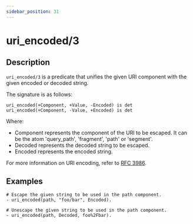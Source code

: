 ```yaml
---
sidebar_position: 31
---
```

[//]: # (This file is auto-generated. Please do not modify it yourself.)

# uri_encoded/3

## Description

`uri_encoded/3` is a predicate that unifies the given URI component with the given encoded or decoded string.

The signature is as follows:

```text
uri_encoded(+Component, +Value, -Encoded) is det
uri_encoded(+Component, -Value, +Encoded) is det
```

Where:

- Component represents the component of the URI to be escaped. It can be the atom 'query\_path', 'fragment', 'path' or 'segment'.
- Decoded represents the decoded string to be escaped.
- Encoded represents the encoded string.

For more information on URI encoding, refer to [RFC 3986](<https://datatracker.ietf.org/doc/html/rfc3986#section-2.1>).

## Examples

```text
# Escape the given string to be used in the path component.
- uri_encoded(path, "foo/bar", Encoded).

# Unescape the given string to be used in the path component.
- uri_encoded(path, Decoded, foo%2Fbar).
```
